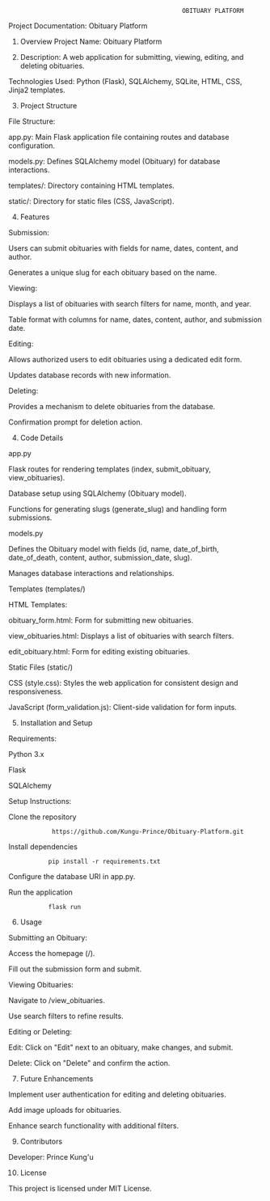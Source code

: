                                                     OBITUARY PLATFORM
Project Documentation: Obituary Platform


1. Overview
Project Name: Obituary Platform


2. Description: A web application for submitting, viewing, editing, and deleting obituaries.

Technologies Used: Python (Flask), SQLAlchemy, SQLite, HTML, CSS, Jinja2 templates.


3. Project Structure
   
File Structure:

app.py: Main Flask application file containing routes and database configuration.

models.py: Defines SQLAlchemy model (Obituary) for database interactions.

templates/: Directory containing HTML templates.

static/: Directory for static files (CSS, JavaScript).


4. Features
   
Submission:


Users can submit obituaries with fields for name, dates, content, and author.

Generates a unique slug for each obituary based on the name.

Viewing:


Displays a list of obituaries with search filters for name, month, and year.

Table format with columns for name, dates, content, author, and submission date.


Editing:

Allows authorized users to edit obituaries using a dedicated edit form.

Updates database records with new information.


Deleting:

Provides a mechanism to delete obituaries from the database.

Confirmation prompt for deletion action.


4. Code Details

   
app.py


Flask routes for rendering templates (index, submit_obituary, view_obituaries).


Database setup using SQLAlchemy (Obituary model).


Functions for generating slugs (generate_slug) and handling form submissions.


models.py


Defines the Obituary model with fields (id, name, date_of_birth, date_of_death, content, author, submission_date, slug).


Manages database interactions and relationships.


Templates (templates/)


HTML Templates:


obituary_form.html: Form for submitting new obituaries.


view_obituaries.html: Displays a list of obituaries with search filters.


edit_obituary.html: Form for editing existing obituaries.


Static Files (static/)


CSS (style.css): Styles the web application for consistent design and responsiveness.


JavaScript (form_validation.js): Client-side validation for form inputs.


5. Installation and Setup


Requirements:


Python 3.x


Flask


SQLAlchemy


Setup Instructions:

Clone the repository  

                https://github.com/Kungu-Prince/Obituary-Platform.git
                
Install dependencies 

               pip install -r requirements.txt
               
Configure the database URI in app.py.

Run the application 

               flask run
               
6. Usage
   
Submitting an Obituary:


Access the homepage (/).


Fill out the submission form and submit.


Viewing Obituaries:


Navigate to /view_obituaries.


Use search filters to refine results.


Editing or Deleting:


Edit: Click on "Edit" next to an obituary, make changes, and submit.


Delete: Click on "Delete" and confirm the action.


7. Future Enhancements
   
Implement user authentication for editing and deleting obituaries.


Add image uploads for obituaries.


Enhance search functionality with additional filters.


9. Contributors
   
Developer: Prince Kung'u

10. License
    
This project is licensed under MIT License.
